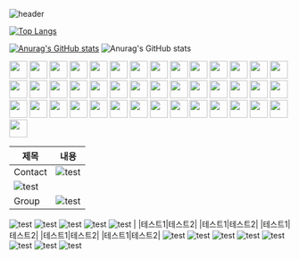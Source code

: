 




![header](https://capsule-render.vercel.app/api?type=waving&color=gradient&height=200&section=header&text=hello😀&fontSize=80&fontColor=ffffff)

[![Top Langs](https://github-readme-stats.vercel.app/api/top-langs/?username=sumintmin)](https://github.com/anuraghazra/github-readme-stats)

[![Anurag's GitHub stats](https://github-readme-stats.vercel.app/api?username=sumintmin)](https://github.com/anuraghazra/github-readme-stats)
![Anurag's GitHub stats](https://github-readme-stats.vercel.app/api?username=sumintmin&hide=contribs,prs&show_icons=true&theme=blue)


<img height="32" width="32" src="https://cdn.simpleicons.org/github" />
<img height="32" width="32" src="https://cdn.simpleicons.org/react/61DAFB" />
<img height="32" width="32" src="https://cdn.simpleicons.org/nodedotjs/5FA04E" />
<img height="32" width="32" src="https://cdn.simpleicons.org/intellijidea/000000" />
<img height="32" width="32" src="https://cdn.simpleicons.org/javascript/F7DF1E" />
<img height="32" width="32" src="https://cdn.simpleicons.org/spring/6DB33F" />
<img height="32" width="32" src="https://cdn.simpleicons.org/jupyter/F37626" />
<img height="32" width="32" src="https://cdn.simpleicons.org/typescript/3178C6" />
<img height="32" width="32" src="https://cdn.simpleicons.org/html5/E34F26/eee" />
<img height="32" width="32" src="https://cdn.simpleicons.org/css3/1572B6/_" />
<img height="32" width="32" src="https://cdn.simpleicons.org/springboot/6DB33F/_" />
<img height="32" width="32" src="https://cdn.simpleicons.org/springsecurity/6DB33F/_" />
<img height="32" width="32" src="https://cdn.simpleicons.org/python/3776AB" />
<img height="32" width="32" src="https://cdn.simpleicons.org/cplusplus/00599C" />
<img height="32" width="32" src="https://cdn.simpleicons.org/xml/005FAD" />
<img height="32" width="32" src="https://cdn.simpleicons.org/r/276DC3" />
<img height="32" width="32" src="https://cdn.simpleicons.org/tistory/000000" />
<img height="32" width="32" src="https://cdn.simpleicons.org/bootstrap/7952B3" />
<img height="32" width="32" src="https://cdn.simpleicons.org/jquery/0769AD" />
<img height="32" width="32" src="https://cdn.simpleicons.org/ngrok/1F1E37" />
<img height="32" width="32" src="https://cdn.simpleicons.org/redmine/B32024" />
<img height="32" width="32" src="https://cdn.simpleicons.org/redux/764ABC" />
<img height="32" width="32" src="https://cdn.simpleicons.org/eclipseide/2C2255" />
<img height="32" width="32" src="https://cdn.simpleicons.org/amazonwebservices/232F3E" />
<img height="32" width="32" src="https://cdn.simpleicons.org/mysql/4479A1" />
<img height="32" width="32" src="https://cdn.simpleicons.org/postgresql/4169E1" />
<img height="32" width="32" src="https://cdn.simpleicons.org/slack/4A154B" />
<img height="32" width="32" src="https://cdn.simpleicons.org/linux/FCC624" />
<img height="32" width="32" src="https://cdn.simpleicons.org/linuxmint/86BE43" />
<img height="32" width="32" src="https://cdn.simpleicons.org/virtualbox/2F61B4" />
<img height="32" width="32" src="https://cdn.simpleicons.org/gradle/2F61B4" />
<img height="32" width="32" src="https://cdn.simpleicons.org/sublimetext/FF9800" />
<img height="32" width="32" src="https://cdn.simpleicons.org/googlecolab/F9AB00" />
<img height="32" width="32" src="https://cdn.simpleicons.org/pycharm/000000" />
<img height="32" width="32" src="https://cdn.simpleicons.org/apachetomcat/F8DC75" />
<img height="32" width="32" src="https://cdn.simpleicons.org/docker/2496ED" />
<img height="32" width="32" src="https://cdn.simpleicons.org/tailwindcss/06B6D4" />
<img height="32" width="32" src="https://cdn.simpleicons.org/gitforwindows/80B3FF" />
<img height="32" width="32" src="https://cdn.simpleicons.org/googlecolab/F9AB00" />
<img height="32" width="32" src="https://cdn.simpleicons.org/slack/4A154B" />
<img height="32" width="32" src="https://cdn.simpleicons.org/slack/4A154B" />
<img height="32" width="32" src="https://cdn.simpleicons.org/slack/4A154B" />
<img height="32" width="32" src="https://cdn.simpleicons.org/slack/4A154B" />


|제목|내용|
|------|---|
|Contact| <img src="https://img.shields.io/badge/Gmail-D14836?style=for-the-badge&logo=gmail&logoColor=white" alt="test" />
<img src="https://img.shields.io/badge/Line-00C300?style=for-the-badge&logo=line&logoColor=white" alt="test" />	|
|Group|   <img src="https://img.shields.io/badge/Slack-4A154B?style=for-the-badge&logo=slack&logoColor=white" alt="test" />
<img src="https://img.shields.io/badge/Discord-7289DA?style=for-the-badge&logo=discord&logoColor=white" alt="test" />
<img src="https://img.shields.io/badge/Microsoft_Teams-6264A7?style=for-the-badge&logo=microsoft-teams&logoColor=white" alt="test" />
<img src="https://img.shields.io/badge/Zoom-2D8CFF?style=for-the-badge&logo=zoom&logoColor=white" alt="test" />
<img src="https://img.shields.io/badge/Stack%20Overflow-F58025?style=for-the-badge&logo=Stack%20Overflow&logoColor=white" alt="test" />
<img src="https://img.shields.io/badge/Google-4285F4?logo=google&logoColor=fff&style=for-the-badge" alt="test" /> |
|테스트1|테스트2|
|테스트1|테스트2|
|테스트1|테스트2|
|테스트1|테스트2|
|테스트1|테스트2|



<img src="" alt="test" />
<img src="" alt="test" />
<img src="" alt="test" />
<img src="" alt="test" />
<img src="" alt="test" />
<img src="" alt="test" />
<img src="" alt="test" />
<img src="" alt="test" />










<!--
**sumintmin/sumintmin** is a ✨ _special_ ✨ repository because its `README.md` (this file) appears on your GitHub profile.

Here are some ideas to get you started:

- 🔭 I’m currently working on ...
- 🌱 I’m currently learning ...
- 👯 I’m looking to collaborate on ...
- 🤔 I’m looking for help with ...
- 💬 Ask me about ...
- 📫 How to reach me: ...
- 😄 Pronouns: ...
- ⚡ Fun fact: ...
-->
